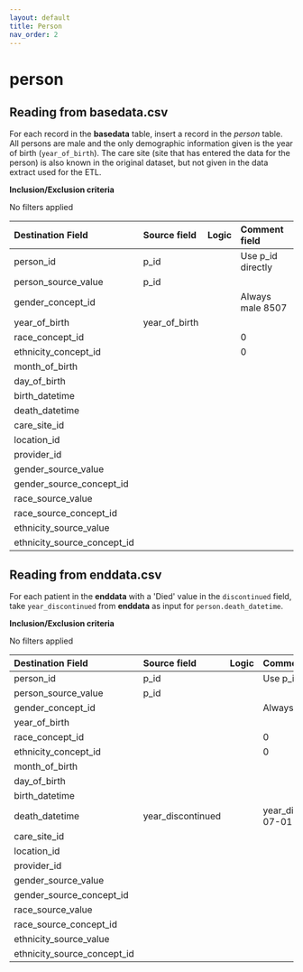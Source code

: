 ```yaml
---
layout: default
title: Person
nav_order: 2
---
```


# person

## Reading from basedata.csv
For each record in the **basedata** table, insert a record in the *person* table. 
All persons are male and the only demographic information given is the year of birth (``year_of_birth``). 
The care site (site that has entered the data for the person) is also known in the original dataset,
but not given in the data extract used for the ETL.

**Inclusion/Exclusion criteria**

No filters applied

| Destination Field           | Source field  | Logic | Comment field     |
|:----------------------------|:--------------|:------|:------------------|
| person_id                   | p_id          |       | Use p_id directly |
| person_source_value         | p_id          |       |                   |
| gender_concept_id           |               |       | Always male 8507  |
| year_of_birth               | year_of_birth |       |                   |
| race_concept_id             |               |       | 0                 |
| ethnicity_concept_id        |               |       | 0                 |
| month_of_birth              |               |       |                   |
| day_of_birth                |               |       |                   |
| birth_datetime              |               |       |                   |
| death_datetime              |               |       |                   |
| care_site_id                |               |       |                   |
| location_id                 |               |       |                   |
| provider_id                 |               |       |                   |
| gender_source_value         |               |       |                   |
| gender_source_concept_id    |               |       |                   |
| race_source_value           |               |       |                   |
| race_source_concept_id      |               |       |                   |
| ethnicity_source_value      |               |       |                   |
| ethnicity_source_concept_id |               |       |                   |

## Reading from enddata.csv
For each patient in the **enddata** with a 'Died' value in the ``discontinued`` field, take ``year_discontinued`` 
from **enddata** as input for ``person.death_datetime``. 

**Inclusion/Exclusion criteria**

No filters applied

| Destination Field           | Source field  | Logic | Comment field     |
|:----------------------------|:--------------|:------|:------------------|
| person_id                   | p_id          |       | Use p_id directly |
| person_source_value         | p_id          |       |                   |
| gender_concept_id           |               |       | Always male 8507  |
| year_of_birth               |               |       |                   |
| race_concept_id             |               |       | 0                 |
| ethnicity_concept_id        |               |       | 0                 |
| month_of_birth              |               |       |                   |
| day_of_birth                |               |       |                   |
| birth_datetime              |               |       |                   |
| death_datetime              | year_discontinued|       |year_discontinued-07-01 00:00:00|
| care_site_id                |               |       |                   |
| location_id                 |               |       |                   |
| provider_id                 |               |       |                   |
| gender_source_value         |               |       |                   |
| gender_source_concept_id    |               |       |                   |
| race_source_value           |               |       |                   |
| race_source_concept_id      |               |       |                   |
| ethnicity_source_value      |               |       |                   |
| ethnicity_source_concept_id |               |       |                   |
